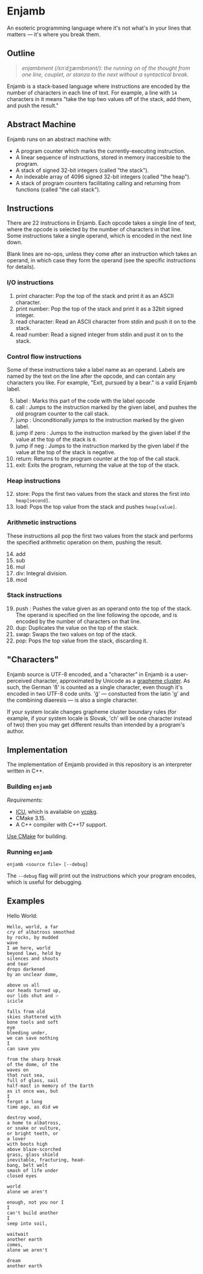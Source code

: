 # Enjamb

An esoteric programming language where it's not what's in your lines that matters — it's where you break them.

## Outline

> _enjambment (/ɛnˈdʒæmbmənt/): the running on of the thought from one line, couplet, or stanza to the next without a syntactical break._

Enjamb is a stack-based language where instructions are encoded by the number of characters in each line of text. For example, a line with `14` characters in it means "take the top two values off of the stack, add them, and push the result." 

## Abstract Machine

Enjamb runs on an abstract machine with:

- A program counter which marks the currently-executing instruction.
- A linear sequence of instructions, stored in memory inaccesible to the program.
- A stack of signed 32-bit integers (called "the stack").
- An indexable array of 4096 signed 32-bit integers (called "the heap").
- A stack of program counters facilitating calling and returning from functions (called "the call stack").

## Instructions

There are 22 instructions in Enjamb. Each opcode takes a single line of text, where the opcode is selected by the number of characters in that line. Some instructions take a single operand, which is encoded in the next line down.

Blank lines are no-ops, unless they come after an instruction which takes an operand, in which case they form the operand (see the specific instructions for details).

### I/O instructions
1. print character: Pop the top of the stack and print it as an ASCII character.
2. print number: Pop the top of the stack and print it as a 32bit signed integer.
3. read character: Read an ASCII character from stdin and push it on to the stack.
4. read number: Read a signed integer from stdin and pust it on to the stack.

### Control flow instructions
Some of these instructions take a label name as an operand. Labels are named by the text on the line after the opcode, and can contain any characters you like. For example, "Exit, pursued by a bear." is a valid Enjamb label.

5. label <label>: Marks this part of the code with the label opcode
6. call <label>: Jumps to the instruction marked by the given label, and pushes the old program counter to the call stack.
7. jump <label>: Unconditionally jumps to the instruction marked by the given label.
8. jump if zero <label>: Jumps to the instruction marked by the given label if the value at the top of the stack is `0`.
9. jump if neg <label>: Jumps to the instruction marked by the given label if the value at the top of the stack is negative.
10. return: Returns to the program counter at the top of the call stack.
11. exit: Exits the program, returning the value at the top of the stack.

### Heap instructions
12. store: Pops the first two values from the stack and stores the first into `heap[second]`.
13. load: Pops the top value from the stack and pushes `heap[value]`.

### Arithmetic instructions
These instructions all pop the first two values from the stack and performs the specified arithmetic operation on them, pushing the result.

14. add
15. sub
16. mul
17. div: Integral division.
18. mod

### Stack instructions
19. push <value>: Pushes the value given as an operand onto the top of the stack. The operand is specified on the line following the opcode, and is encoded by the number of characters on that line.
20. dup: Duplicates the value on the top of the stack. 
21. swap: Swaps the two values on top of the stack.
22. pop: Pops the top value from the stack, discarding it.
  
 
## "Characters"

Enjamb source is UTF-8 encoded, and a "character" in Enjamb is a user-perceived character, approximated by Unicode as a [grapheme cluster](http://www.unicode.org/reports/tr29/#Grapheme_Cluster_Boundaries). As such, the German 'ß' is counted as a single character, even though it's encoded in two UTF-8 code units. 'g̈' — constucted from the latin 'g' and the combining diaeresis — is also a single character.

If your system locale changes grapheme cluster boundary rules (for example, if your system locale is Slovak, 'ch' will be one character instead of two) then you may get different results than intended by a program's author.
  
## Implementation

The implementation of Emjamb provided in this repository is an interpreter written in C++.

### Building `enjamb`

_Requirements:_
- [ICU](http://site.icu-project.org/download/), which is available on [vcpkg](https://github.com/Microsoft/vcpkg/tree/master/ports/icu).
- CMake 3.15.
- A C++ compiler with C++17 support.

[Use CMake](https://cmake.org/runningcmake/) for building.

### Running `enjamb`

```
enjamb <source file> [--debug]
```

The `--debug` flag will print out the instructions which your program encodes, which is useful for debugging.

## Examples

Hello World:

```
Hello, world, a far
cry of albatross smoothed
by rocks, by mudded
wave
I am here, world
beyond laws, held by
silences and shouts
and tear
drops darkened
by an unclear dome,

above us all
our heads turned up,
our lids shut and —
icicle

falls from old
skies shattered with
bone tools and soft
eye
bleeding under,
we can save nothing
I
can save you

from the sharp break
of the dome, of the
waves on
that rust sea,
full of glass, sail
half-mast in memory of the Earth
as it once was, but
I
forgot a long
time ago, as did we

destroy wood,
a home to albatross,
or snake or vulture,
or bright teeth, or
a lover
with boots high
above blaze-scorched
grass, glass shield
inevitable, fracturing, head-
bang, belt welt
smash of life under
closed eyes

world
alone we aren't

enough, not you nor I
I
can't build another
I
seep into soil,

waitwait
another earth
comes,
alone we aren't

dream
another earth
```

